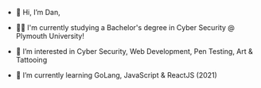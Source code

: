 - 👋 Hi, I’m Dan,

- 👨‍🎓 I'm currently studying a Bachelor's degree in Cyber Security @ Plymouth University! 

- 👀 I’m interested in Cyber Security, Web Development, Pen Testing, Art & Tattooing

- 🌱 I’m currently learning GoLang, JavaScript & ReactJS (2021)




